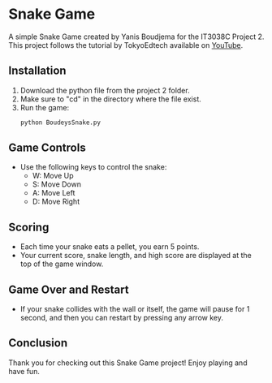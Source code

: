 # Snake Game

A simple Snake Game created by Yanis Boudjema for the IT3038C Project 2. This project follows the tutorial by TokyoEdtech available on [YouTube](https://www.youtube.com/playlist?list=PLlEgNdBJEO-n8k9SR49AshB9j7b5Iw7hZ).

## Installation

1. Download the python file from the project 2 folder.
2. Make sure to "cd" in the directory where the file exist.
3. Run the game:
   ```bash
   python BoudeysSnake.py

## Game Controls

- Use the following keys to control the snake:
  - W: Move Up
  - S: Move Down
  - A: Move Left
  - D: Move Right

## Scoring

- Each time your snake eats a pellet, you earn 5 points.
- Your current score, snake length, and high score are displayed at the top of the game window.

## Game Over and Restart

- If your snake collides with the wall or itself, the game will pause for 1 second, and then you can restart by pressing any arrow key.

## Conclusion

Thank you for checking out this Snake Game project! Enjoy playing and have fun.
